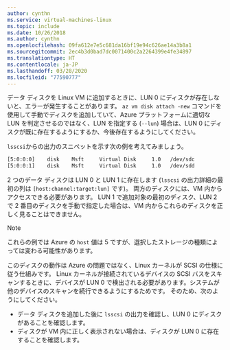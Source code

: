 ```yaml
---
author: cynthn
ms.service: virtual-machines-linux
ms.topic: include
ms.date: 10/26/2018
ms.author: cynthn
ms.openlocfilehash: 09fa612e7e5c681da16bf19e94c626ae14a3b8a1
ms.sourcegitcommit: 2ec4b3d0bad7dc0071400c2a2264399e4fe34897
ms.translationtype: HT
ms.contentlocale: ja-JP
ms.lasthandoff: 03/28/2020
ms.locfileid: "77590777"
---
```

データ ディスクを Linux VM に追加するときに、LUN 0 にディスクが存在しないと、エラーが発生することがあります。 `az vm disk attach -new` コマンドを使用して手動でディスクを追加していて、Azure プラットフォームに適切な LUN を判定させるのではなく、LUN を指定する (`--lun`) 場合は、LUN 0 にディスクが既に存在するようにするか、今後存在するようにしてください。 

`lsscsi`からの出力のスニペットを示す次の例を考えてみましょう。

```bash
[5:0:0:0]    disk    Msft     Virtual Disk     1.0   /dev/sdc 
[5:0:0:1]    disk    Msft     Virtual Disk     1.0   /dev/sdd 
```

2 つのデータ ディスクは LUN 0 と LUN 1 に存在します (`lsscsi` の出力詳細の最初の列は `[host:channel:target:lun]` です)。 両方のディスクには、VM 内からアクセスできる必要があります。 LUN 1 で追加対象の最初のディスク、LUN 2 で 2 番目のディスクを手動で指定した場合は、VM 内からこれらのディスクを正しく見ることはできません。

> [!NOTE]
> これらの例では Azure の `host` 値は 5 ですが、選択したストレージの種類によっては変わる可能性があります。
> 
> 

このディスクの動作は Azure の問題ではなく、Linux カーネルが SCSI の仕様に従う仕組みです。 Linux カーネルが接続されているデバイスの SCSI バスをスキャンするときに、デバイスが LUN 0 で検出される必要があります。システムが他のデバイスのスキャンを続行できるようにするためです。 そのため、次のようにしてください。

* データ ディスクを追加した後に `lsscsi` の出力を確認し、LUN 0 にディスクがあることを確認します。
* ディスクが VM 内に正しく表示されない場合は、ディスクが LUN 0 に存在することを確認します。

